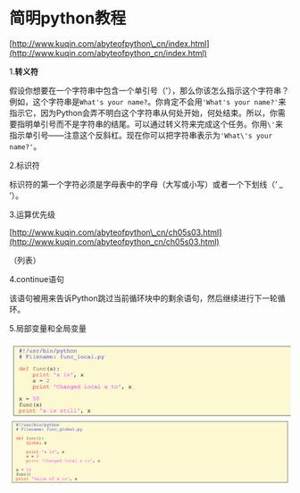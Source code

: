 # 简明python教程

[http://www.kuqin.com/abyteofpython\_cn/index.html](http://www.kuqin.com/abyteofpython_cn/index.html)

1.**转义符**

假设你想要在一个字符串中包含一个单引号（'），那么你该怎么指示这个字符串？例如，这个字符串是`What's your name?`。你肯定不会用`'What's your name?'`来指示它，因为Python会弄不明白这个字符串从何处开始，何处结束。所以，你需要指明单引号而不是字符串的结尾。可以通过转义符来完成这个任务。你用`\'`来指示单引号——注意这个反斜杠。现在你可以把字符串表示为`'What\'s your name?'`。

2.标识符

标识符的第一个字符必须是字母表中的字母（大写或小写）或者一个下划线（‘ \_ ’）。

3.运算优先级

[http://www.kuqin.com/abyteofpython\_cn/ch05s03.html](http://www.kuqin.com/abyteofpython_cn/ch05s03.html)

（列表）

4.continue语句

该语句被用来告诉Python跳过当前循环块中的剩余语句，然后继续进行下一轮循环。

5.局部变量和全局变量

![](/assets/impor5t.png)![](/assets/import2.png)

